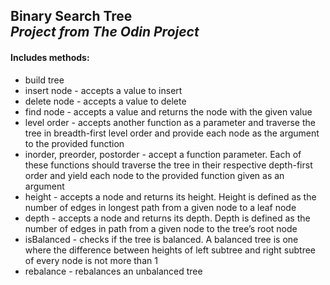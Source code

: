 ## Binary Search Tree<br/>*Project from The Odin Project*

#### Includes methods:
* build tree
* insert node - accepts a value to insert
* delete node - accepts a value to delete
* find node - accepts a value and returns the node with the given value
* level order - accepts another function as a parameter and traverse the tree in breadth-first level order and provide each node as the argument to the provided function
* inorder, preorder, postorder - accept a function parameter. Each of these functions should traverse the tree in their respective depth-first order and yield each node to the provided function given as an argument
* height - accepts a node and returns its height. Height is defined as the number of edges in longest path from a given node to a leaf node
* depth - accepts a node and returns its depth. Depth is defined as the number of edges in path from a given node to the tree’s root node
* isBalanced - checks if the tree is balanced. A balanced tree is one where the difference between heights of left subtree and right subtree of every node is not more than 1
* rebalance - rebalances an unbalanced tree
